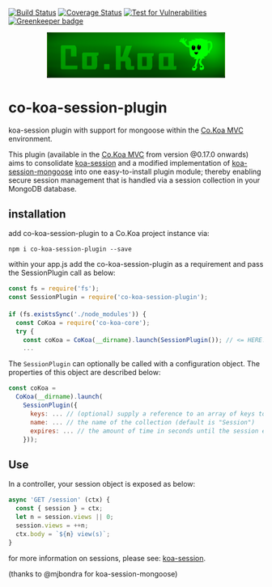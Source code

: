 [![Build Status](https://travis-ci.org/jaysaurus/co-koa-session-plugin.svg?branch=master)](https://travis-ci.org/jaysaurus/co-koa-session-plugin)
[![Coverage Status](https://coveralls.io/repos/github/jaysaurus/co-koa-session-plugin/badge.svg?branch=master)](https://coveralls.io/github/jaysaurus/co-koa-session-plugin?branch=master) <a href="https://snyk.io/test/github/jaysaurus/co-koa-session-plugin?targetFile=package.json"><img src="https://snyk.io/test/github/jaysaurus/co-koa-session-plugin/badge.svg?targetFile=package.json" alt="Test for Vulnerabilities" data-canonical-src="https://snyk.io/test/github/jaysaurus/co-koa-session-plugin?targetFile=package.json" style="max-width:100%;"></a> [![Greenkeeper badge](https://badges.greenkeeper.io/jaysaurus/co-koa-session-plugin.svg)](https://greenkeeper.io/)


<a title="Co.Koa on github" href="https://jaysaurus.github.io/Co.Koa">
<img alt="Co.Koa header" title="Co.Koa" style="margin: 0 15%; width: 70%" src="https://raw.githubusercontent.com/jaysaurus/Co.Koa/master/siteStrapCoKoa.png?sanitize=true" />
</a>

# co-koa-session-plugin

koa-session plugin with support for mongoose within the [Co.Koa MVC](http://cokoajs.com) environment.

This plugin (available in the [Co.Koa MVC](http://cokoajs.com) from version @0.17.0 onwards)  aims to consolidate [koa-session](https://npmjs/package/koa-session) and a modified implementation of [koa-session-mongoose](https://www.npmjs.com/package/koa-session-mongoose) into one easy-to-install plugin module; thereby enabling secure session management that is handled via a session collection in your MongoDB database.

## installation

add co-koa-session-plugin to a Co.Koa project instance via:

```
npm i co-koa-session-plugin --save
```

within your app.js add the co-koa-session-plugin as a requirement and pass the SessionPlugin call as below:

```javascript
const fs = require('fs');
const SessionPlugin = require('co-koa-session-plugin');

if (fs.existsSync('./node_modules')) {
  const CoKoa = require('co-koa-core');
  try {
    const coKoa = CoKoa(__dirname).launch(SessionPlugin()); // <= HERE!
    ...
```

The `SessionPlugin` can optionally be called with a configuration object.  The properties of this object are described below:

```javascript
const coKoa =
  CoKoa(__dirname).launch(
    SessionPlugin({
      keys: ... // (optional) supply a reference to an array of keys to be used by app.keys, will defer to Co.Koa's defaults if keys are not supplied.
      name: ... // the name of the collection (default is "Session")
      expires: ... // the amount of time in seconds until the session expires
    }));
```

## Use

In a controller, your session object is exposed as below:

```javascript
async 'GET /session' (ctx) {
  const { session } = ctx;
  let n = session.views || 0;
  session.views = ++n;
  ctx.body = `${n} view(s)`;
}
```

for more information on sessions, please see: [koa-session](https://npmjs/package/koa-session).

(thanks to @mjbondra for koa-session-mongoose)
